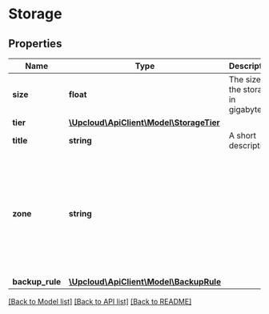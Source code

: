# Storage

## Properties
Name | Type | Description | Notes
------------ | ------------- | ------------- | -------------
**size** | **float** | The size of the storage in gigabytes. | [optional] 
**tier** | [**\Upcloud\ApiClient\Model\StorageTier**](StorageTier.md) |  | [optional] 
**title** | **string** | A short description. | [optional] 
**zone** | **string** |  | [optional] [default to 'The zone in which the storage will be created, e.g. fi-hel1. See Zones.']
**backup_rule** | [**\Upcloud\ApiClient\Model\BackupRule**](BackupRule.md) |  | [optional] 

[[Back to Model list]](../README.md#documentation-for-models) [[Back to API list]](../README.md#documentation-for-api-endpoints) [[Back to README]](../README.md)


